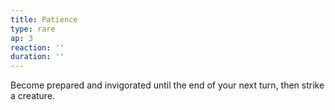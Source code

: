 ```yaml
---
title: Patience
type: rare
ap: 3
reaction: ''
duration: ''
---
```

Become prepared and invigorated until the end of your next turn, then strike a creature.
